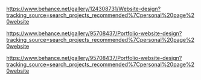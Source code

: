 https://www.behance.net/gallery/124308731/Website-design?tracking_source=search_projects_recommended%7Cpersonal%20page%20website


https://www.behance.net/gallery/95708437/Portfolio-website-design?tracking_source=search_projects_recommended%7Cpersonal%20page%20website

https://www.behance.net/gallery/95708437/Portfolio-website-design?tracking_source=search_projects_recommended%7Cpersonal%20page%20website